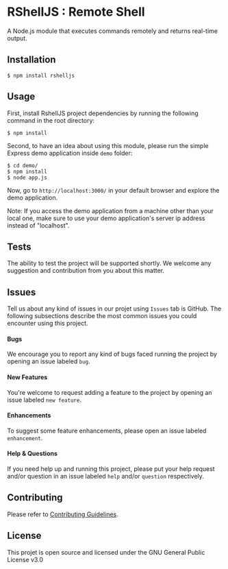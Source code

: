RShellJS : Remote Shell
========

A Node.js module that executes commands remotely and returns real-time output.

## Installation

```text
$ npm install rshelljs
```

## Usage

First, install RshellJS project dependencies by running the following command in the root directory:

```text
$ npm install
```

Second, to have an idea about using this module, please run the simple Express demo application inside `demo` folder:

```text
$ cd demo/
$ npm install
$ node app.js
```

Now, go to `http://localhost:3000/` in your default browser and explore the demo application.

Note: If you access the demo application from a machine other than your local one, make sure to use your demo application's server ip address instead of "localhost".

## Tests

The ability to test the project will be supported shortly. We welcome any suggestion and contribution from you about this matter.

## Issues

Tell us about any kind of issues in our projet using ``Issues`` tab is GitHub. The following subsections describe the most common issues you could encounter using this project.

#### Bugs

We encourage you to report any kind of bugs faced running the project by opening an issue labeled ``bug``.

#### New Features

You're welcome to request adding a feature to the project by opening an issue labeled ``new feature``.

#### Enhancements

To suggest some feature enhancements, please open an issue labeled ``enhancement``.

#### Help & Questions

If you need help up and running this project, please put your help request and/or question in an issue labeled ``help`` and/or ``question`` respectively.

## Contributing

Please refer to [Contributing Guidelines](https://github.com/elouizbadr/rshelljs/blob/master/CONTRIBUTING.md).

## License

This projet is open source and licensed under the GNU General Public License v3.0
